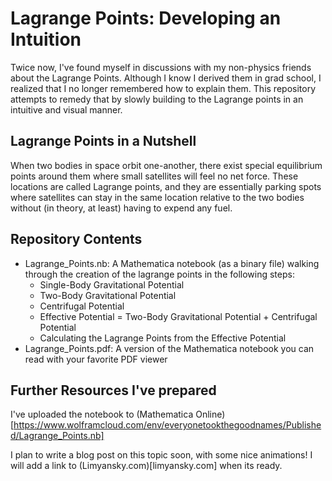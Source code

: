 # Lagrange Points: Developing an Intuition

Twice now, I've found myself in discussions with my non-physics friends about the Lagrange Points. Although I know I derived them in grad school, I realized that I no longer remembered how to explain them. This repository attempts to remedy that by slowly building to the Lagrange points in an intuitive and visual manner.

## Lagrange Points in a Nutshell

When two bodies in space orbit one-another, there exist special equilibrium points around them where small satellites will feel no net force. These locations are called Lagrange points, and they are essentially parking spots where satellites can stay in the same location relative to the two bodies without (in theory, at least) having to expend any fuel.

## Repository Contents

- Lagrange_Points.nb: A Mathematica notebook (as a binary file) walking through the creation of the lagrange points in the following steps:
	- Single-Body Gravitational Potential
	- Two-Body Gravitational Potential
	- Centrifugal Potential
	- Effective Potential = Two-Body Gravitational Potential + Centrifugal Potential
	- Calculating the Lagrange Points from the Effective Potential
- Lagrange_Points.pdf: A version of the Mathematica notebook you can read with your favorite PDF viewer

## Further Resources I've prepared
I've uploaded the notebook to (Mathematica Online)[https://www.wolframcloud.com/env/everyonetookthegoodnames/Published/Lagrange_Points.nb] 

I plan to write a blog post on this topic soon, with some nice animations! I will add a link to (Limyansky.com)[limyansky.com] when its ready.